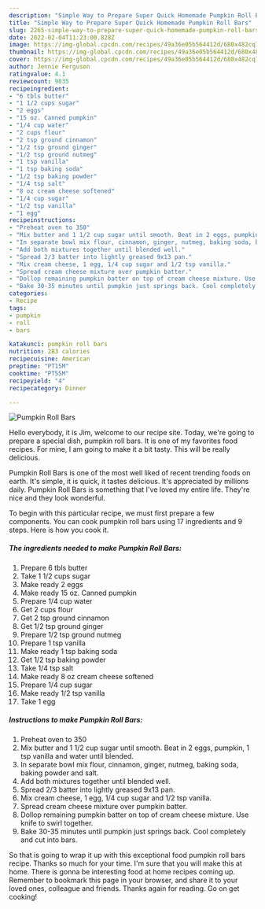 ```yaml
---
description: "Simple Way to Prepare Super Quick Homemade Pumpkin Roll Bars"
title: "Simple Way to Prepare Super Quick Homemade Pumpkin Roll Bars"
slug: 2265-simple-way-to-prepare-super-quick-homemade-pumpkin-roll-bars
date: 2022-02-04T11:23:00.828Z
image: https://img-global.cpcdn.com/recipes/49a36e05b564412d/680x482cq70/pumpkin-roll-bars-recipe-main-photo.jpg
thumbnail: https://img-global.cpcdn.com/recipes/49a36e05b564412d/680x482cq70/pumpkin-roll-bars-recipe-main-photo.jpg
cover: https://img-global.cpcdn.com/recipes/49a36e05b564412d/680x482cq70/pumpkin-roll-bars-recipe-main-photo.jpg
author: Jennie Ferguson
ratingvalue: 4.1
reviewcount: 9035
recipeingredient:
- "6 tbls butter"
- "1 1/2 cups sugar"
- "2 eggs"
- "15 oz. Canned pumpkin"
- "1/4 cup water"
- "2 cups flour"
- "2 tsp ground cinnamon"
- "1/2 tsp ground ginger"
- "1/2 tsp ground nutmeg"
- "1 tsp vanilla"
- "1 tsp baking soda"
- "1/2 tsp baking powder"
- "1/4 tsp salt"
- "8 oz cream cheese softened"
- "1/4 cup sugar"
- "1/2 tsp vanilla"
- "1 egg"
recipeinstructions:
- "Preheat oven to 350"
- "Mix butter and 1 1/2 cup sugar until smooth. Beat in 2 eggs, pumpkin, 1 tsp vanilla and water until blended."
- "In separate bowl mix flour, cinnamon, ginger, nutmeg, baking soda, baking powder and salt."
- "Add both mixtures together until blended well."
- "Spread 2/3 batter into lightly greased 9x13 pan."
- "Mix cream cheese, 1 egg, 1/4 cup sugar and 1/2 tsp vanilla."
- "Spread cream cheese mixture over pumpkin batter."
- "Dollop remaining pumpkin batter on top of cream cheese mixture. Use knife to swirl together."
- "Bake 30-35 minutes until pumpkin just springs back. Cool completely and cut into bars."
categories:
- Recipe
tags:
- pumpkin
- roll
- bars

katakunci: pumpkin roll bars 
nutrition: 283 calories
recipecuisine: American
preptime: "PT15M"
cooktime: "PT55M"
recipeyield: "4"
recipecategory: Dinner

---
```



![Pumpkin Roll Bars](https://img-global.cpcdn.com/recipes/49a36e05b564412d/680x482cq70/pumpkin-roll-bars-recipe-main-photo.jpg)

Hello everybody, it is Jim, welcome to our recipe site. Today, we're going to prepare a special dish, pumpkin roll bars. It is one of my favorites food recipes. For mine, I am going to make it a bit tasty. This will be really delicious.

Pumpkin Roll Bars is one of the most well liked of recent trending foods on earth. It's simple, it is quick, it tastes delicious. It's appreciated by millions daily. Pumpkin Roll Bars is something that I've loved my entire life. They're nice and they look wonderful.




To begin with this particular recipe, we must first prepare a few components. You can cook pumpkin roll bars using 17 ingredients and 9 steps. Here is how you cook it.

<!--inarticleads1-->

##### The ingredients needed to make Pumpkin Roll Bars:

1. Prepare 6 tbls butter
1. Take 1 1/2 cups sugar
1. Make ready 2 eggs
1. Make ready 15 oz. Canned pumpkin
1. Prepare 1/4 cup water
1. Get 2 cups flour
1. Get 2 tsp ground cinnamon
1. Get 1/2 tsp ground ginger
1. Prepare 1/2 tsp ground nutmeg
1. Prepare 1 tsp vanilla
1. Make ready 1 tsp baking soda
1. Get 1/2 tsp baking powder
1. Take 1/4 tsp salt
1. Make ready 8 oz cream cheese softened
1. Prepare 1/4 cup sugar
1. Make ready 1/2 tsp vanilla
1. Take 1 egg




<!--inarticleads2-->

##### Instructions to make Pumpkin Roll Bars:

1. Preheat oven to 350
1. Mix butter and 1 1/2 cup sugar until smooth. Beat in 2 eggs, pumpkin, 1 tsp vanilla and water until blended.
1. In separate bowl mix flour, cinnamon, ginger, nutmeg, baking soda, baking powder and salt.
1. Add both mixtures together until blended well.
1. Spread 2/3 batter into lightly greased 9x13 pan.
1. Mix cream cheese, 1 egg, 1/4 cup sugar and 1/2 tsp vanilla.
1. Spread cream cheese mixture over pumpkin batter.
1. Dollop remaining pumpkin batter on top of cream cheese mixture. Use knife to swirl together.
1. Bake 30-35 minutes until pumpkin just springs back. Cool completely and cut into bars.




So that is going to wrap it up with this exceptional food pumpkin roll bars recipe. Thanks so much for your time. I'm sure that you will make this at home. There is gonna be interesting food at home recipes coming up. Remember to bookmark this page in your browser, and share it to your loved ones, colleague and friends. Thanks again for reading. Go on get cooking!
